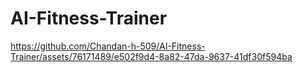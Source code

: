 # AI-Fitness-Trainer


https://github.com/Chandan-h-509/AI-Fitness-Trainer/assets/76171489/e502f9d4-8a82-47da-9637-41df30f594ba

